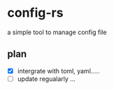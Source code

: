 # config-rs
a simple tool to manage config file

## plan

- [x] intergrate with toml, yaml.....
- [ ] update regualarly
...